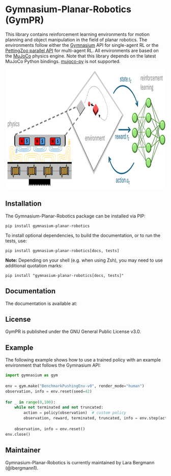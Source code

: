 # Gymnasium-Planar-Robotics (GymPR)
This library contains reinforcement learning environments for motion planning and object manipulation in the field of planar robotics. The environments follow either the [Gymnasium](https://gymnasium.farama.org/) API for single-agent RL or the [PettingZoo parallel API](https://pettingzoo.farama.org/api/parallel/) for multi-agent RL. All environments are based on the [MuJoCo](https://mujoco.org/) physics engine. Note that this library depends on the latest MuJoCo Python bindings. 
[mujoco-py](https://github.com/openai/mujoco-py) is not supported.

<img src="https://github.com/ubi-coro/gymnasium-planar-robotics/blob/main/docs/images/visual_abstract.png" width="610" height="380" />

## Installation
The Gymnasium-Planar-Robotics package can be installed via PIP:
```
pip install gymnasium-planar-robotics
```
To install optional dependencies, to build the documentation, or to run the tests, use:
```
pip install gymnasium-planar-robotics[docs, tests]
```
**Note:** Depending on your shell (e.g. when using Zsh), you may need to use additional quotation marks: 
```
pip install "gymnasium-planar-robotics[docs, tests]"
```

## Documentation
The documentation is available at: 

## License
GymPR is published under the GNU General Public License v3.0.

## Example
The following example shows how to use a trained policy with an example environment that follows the Gymnasium API:

```python
import gymnasium as gym

env = gym.make("BenchmarkPushingEnv-v0", render_mode="human")
observation, info = env.reset(seed=42)

for _ in range(0,100):
    while not terminated and not truncated:
        action = policy(observation)  # custom policy
        observation, reward, terminated, truncated, info = env.step(action)

    observation, info = env.reset()
env.close()
```

## Maintainer
Gymnasium-Planar-Robotics is currently maintained by Lara Bergmann (@lbergmann1).
